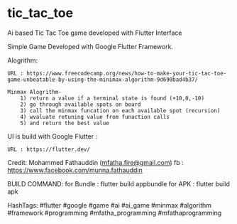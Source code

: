 # tic_tac_toe

Ai based Tic Tac Toe game developed with Flutter Interface

Simple Game Developed with Google Flutter Framework.


Alogrithm:

	URL : https://www.freecodecamp.org/news/how-to-make-your-tic-tac-toe-game-unbeatable-by-using-the-minimax-algorithm-9d690bad4b37/

	Minmax Alogrithm-
		1) return a value if a terminal state is found (+10,0,-10)
		2) go through available spots on board
		3) call the minmax funcation on each available spot (recursion)
		4) wvaluate retuning value from funaction calls
		5) and return the best value

UI is build with Google Flutter :

	URL : https://flutter.dev/



Credit:
	Mohammed Fathauddin (mfatha.fire@gmail.com)
	fb : https://www.facebook.com/munna.fathauddin
	

BUILD COMMAND:
	for Bundle 	: flutter build appbundle
	for APK 	: flutter build apk
	
	

HashTags:
	#flutter #google #game #ai #ai_game #minmax #algorithm #framework #programming #mfatha_programming #mfathaprogramming
